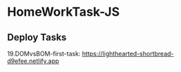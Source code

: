 # HomeWorkTask-JS
## Deploy Tasks
19.DOMvsBOM-first-task: https://lighthearted-shortbread-d9efee.netlify.app
